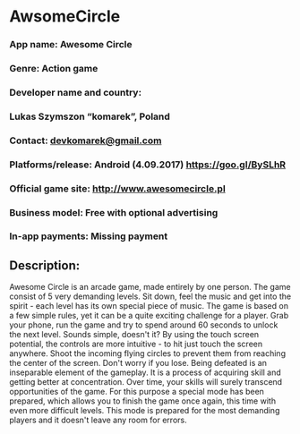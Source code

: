 # AwsomeCircle
### App name: Awesome Circle
### Genre: Action game
### Developer name and country: 
### Lukas Szymszon “komarek”, Poland	
### Contact: devkomarek@gmail.com
### Platforms/release: Android (4.09.2017)  https://goo.gl/BySLhR                                
### Official game site: http://www.awesomecircle.pl
### Business model: Free with optional advertising 
### In-app payments: Missing payment

## Description:
Awesome Circle is an arcade game, made entirely by one person. The game consist of 5 very demanding levels. Sit down, feel the music and get into the spirit - each level has its own special piece of music. The game is based on a few simple rules, yet it can be a quite exciting challenge for a player. Grab your phone, run the game and try to spend around 60 seconds to unlock the next level. Sounds simple, doesn't it? By using the touch screen potential, the controls are more intuitive - to hit just touch the screen anywhere. Shoot the incoming flying circles to prevent them from reaching the center of the screen. Don't worry if you lose. Being defeated is an inseparable element of the gameplay. It is a process of acquiring skill and getting better at concentration. Over time, your skills will surely transcend opportunities of the game. For this purpose a special mode has been prepared, which allows you to finish the game once again, this time with even more difficult levels. This mode is prepared for the most demanding players and it doesn't leave any room for errors.
